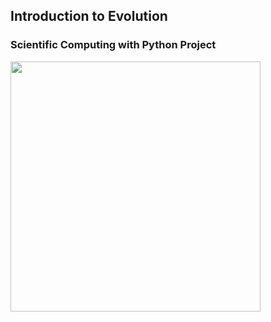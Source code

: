 ## Introduction to Evolution
### Scientific Computing with Python Project
<img src="https://upload.wikimedia.org/wikipedia/commons/a/ae/Darwin%27s_finches_by_Gould.jpg" width=400>
